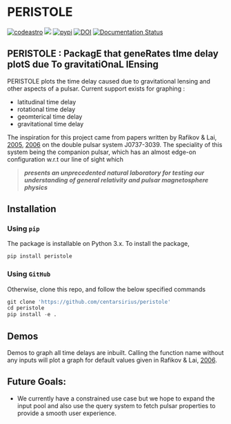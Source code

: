 # PERISTOLE

[![codeastro](https://img.shields.io/badge/Made%20at-Code/Astro-blueviolet.svg)](https://semaphorep.github.io/codeastro/)
![](https://img.shields.io/github/license/centarsirius/peristole)
[![pypi](https://img.shields.io/pypi/v/maglimit)](https://pypi.org/project/peristole/)
[![DOI](https://zenodo.org/badge/DOI/10.5281/zenodo.6744001.svg)](https://doi.org/10.5281/zenodo.6744001)
[![Documentation Status](https://readthedocs.org/projects/maglimit/badge/?version=latest)](https://maglimit.readthedocs.io/en/latest/?badge=latest)

## PERISTOLE : PackagE that geneRates tIme delay plotS due To gravitatiOnaL lEnsing

PERISTOLE plots the time delay caused due to gravitational lensing and other aspects of a pulsar. Current support exists for graphing :
- latitudinal time delay
- rotational time delay
- geomterical time delay
- gravitational time delay

The inspiration for this project came from papers written by Rafikov & Lai, [2005]( https://doi.org/10.1086/429146), [2006](https://doi.org/10.1086/500346) on the double pulsar system J0737-3039. The speciality of this system being the companion pulsar, which has an almost edge-on configuration w.r.t our line of sight which 
> ***presents an unprecedented natural laboratory for testing our understanding of general relativity and pulsar magnetosphere physics***

## Installation

### Using `pip`
The package is installable on Python 3.x. To install the package,

```python
pip install peristole
```

### Using `GitHub`
Otherwise, clone this repo, and follow the below specified commands

```python
git clone 'https://github.com/centarsirius/peristole'
cd peristole
pip install -e .
```

 ## Demos
 Demos to graph all time delays are inbuilt. Calling the function name without any inputs will plot a graph for default values given in Rafikov & Lai, [2006](https://doi.org/10.1086/500346).


 ## Future Goals:
 - We currently have a constrained use case but we hope to expand the input pool and also use the query system to fetch pulsar properties to provide a smooth user experience. 